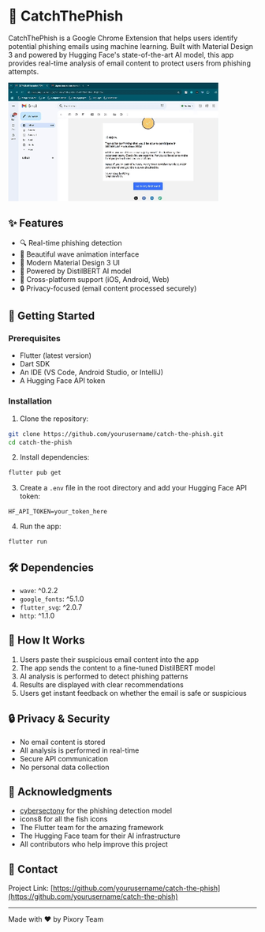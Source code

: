 # 🎣 CatchThePhish

CatchThePhish is a Google Chrome Extension that helps users identify potential phishing emails using machine learning. Built with Material Design 3 and powered by Hugging Face's state-of-the-art AI model, this app provides real-time analysis of email content to protect users from phishing attempts.

![CatchThePhish Demo](ctpdemo.gif)

## ✨ Features

- 🔍 Real-time phishing detection
- 🌊 Beautiful wave animation interface
- 🎨 Modern Material Design 3 UI
- 🤖 Powered by DistilBERT AI model
- 📱 Cross-platform support (iOS, Android, Web)
- 🔒 Privacy-focused (email content processed securely)

## 🚀 Getting Started

### Prerequisites

- Flutter (latest version)
- Dart SDK
- An IDE (VS Code, Android Studio, or IntelliJ)
- A Hugging Face API token

### Installation

1. Clone the repository:
```bash
git clone https://github.com/yourusername/catch-the-phish.git
cd catch-the-phish
```

2. Install dependencies:
```bash
flutter pub get
```

3. Create a `.env` file in the root directory and add your Hugging Face API token:
```
HF_API_TOKEN=your_token_here
```

4. Run the app:
```bash
flutter run
```

## 🛠️ Dependencies

- `wave`: ^0.2.2
- `google_fonts`: ^5.1.0
- `flutter_svg`: ^2.0.7
- `http`: ^1.1.0

## 🎯 How It Works

1. Users paste their suspicious email content into the app
2. The app sends the content to a fine-tuned DistilBERT model
3. AI analysis is performed to detect phishing patterns
4. Results are displayed with clear recommendations
5. Users get instant feedback on whether the email is safe or suspicious

## 🔒 Privacy & Security

- No email content is stored
- All analysis is performed in real-time
- Secure API communication
- No personal data collection

## 🙏 Acknowledgments

- [cybersectony](https://huggingface.co/cybersectony) for the phishing detection model
- icons8 for all the fish icons
- The Flutter team for the amazing framework
- The Hugging Face team for their AI infrastructure
- All contributors who help improve this project

## 📧 Contact

Project Link: [https://github.com/yourusername/catch-the-phish](https://github.com/yourusername/catch-the-phish)

---
Made with ❤️ by Pixory Team
